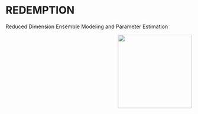 # REDEMPTION
Reduced Dimension Ensemble Modeling and Parameter Estimation



<img style = "float: right;" src = "" width="200" height="200" align="right"> 
